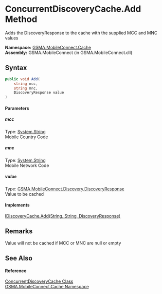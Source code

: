 ConcurrentDiscoveryCache.Add Method
===================================
Adds the DiscoveryResponse to the cache with the supplied MCC and MNC values

**Namespace:** [GSMA.MobileConnect.Cache][1]  
**Assembly:** GSMA.MobileConnect (in GSMA.MobileConnect.dll)

Syntax
------

```csharp
public void Add(
	string mcc,
	string mnc,
	DiscoveryResponse value
)
```

#### Parameters

##### *mcc*
Type: [System.String][2]  
Mobile Country Code

##### *mnc*
Type: [System.String][2]  
Mobile Network Code

##### *value*
Type: [GSMA.MobileConnect.Discovery.DiscoveryResponse][3]  
Value to be cached

#### Implements
[IDiscoveryCache.Add(String, String, DiscoveryResponse)][4]  


Remarks
-------
Value will not be cached if MCC or MNC are null or empty

See Also
--------

#### Reference
[ConcurrentDiscoveryCache Class][5]  
[GSMA.MobileConnect.Cache Namespace][1]  

[1]: ../README.md
[2]: http://msdn.microsoft.com/en-us/library/s1wwdcbf
[3]: ../../GSMA.MobileConnect.Discovery/DiscoveryResponse/README.md
[4]: ../IDiscoveryCache/Add.md
[5]: README.md
[6]: ../../_icons/Help.png